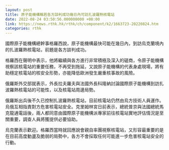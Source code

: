 ```yaml
---
layout: post
title: 原子能機構稱若各方談判成功幾日內可訪扎波羅熱核電站
date: 2022-08-24 03:50:56.000000000 +08:00
link: https://news.rthk.hk/rthk/ch/component/k2/1663723-20220824.htm
categories: rthk
---
```


國際原子能機構總幹事格羅西說，原子能機構最快可能在幾日內，到訪烏克蘭境內的扎波羅熱核電站，前題是各方談判成功。

格羅西在聲明中表示，他將繼續與各方進行非常積極及深入的磋商，令原子能機構視察該核電站的重要任務，不再受到拖延，又說原子能機構的代表身處現場，將有助穩定核電站的核安全形勢，亦能降低歐洲發生嚴重核事故的風險。

俄羅斯外交部就表示，外長拉夫羅夫與法國外長科隆納討論國際原子能機構到訪扎波羅熱核電站的可能性，以及核電站周邊局勢。

俄羅斯出兵後不久已控制扎波羅熱核電站，目前核電站仍然由烏方技術人員運作。烏俄互相指責對方危害核電站安全。克里姆林宮日前表示，總統普京與法國總統馬克龍通電話後，兩人都同意由國際原子能機構派專家前往核電站實地評估情況是至關重要，調查人員將獲提供必要協助。

烏克蘭表示歡迎。格羅西當時就回應說會親自率團視察核電站，又形容最重要的是在目前高度動盪及脆弱的局勢中，各方不會採取任何可能進一步危害核電站安全的行動。
